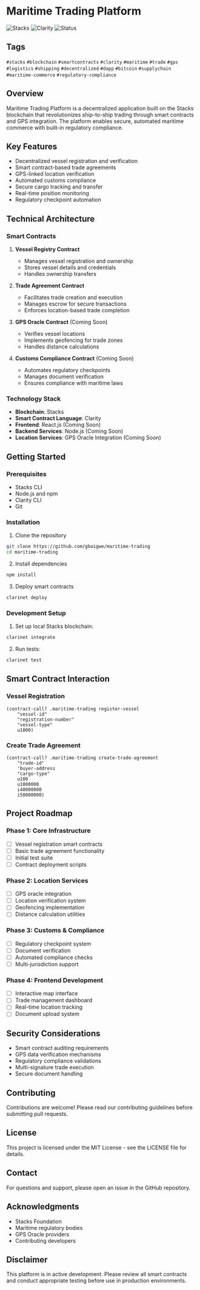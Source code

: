 # Maritime Trading Platform

![Stacks](https://img.shields.io/badge/Stacks-Blockchain-blue)
![Clarity](https://img.shields.io/badge/Clarity-Smart%20Contracts-brightgreen)
![Status](https://img.shields.io/badge/Status-In%20Development-yellow)

## Tags
`#stacks` `#blockchain` `#smartcontracts` `#clarity` `#maritime` `#trade` `#gps` `#logistics` `#shipping` `#decentralized` `#dapp` `#bitcoin` `#supplychain` `#maritime-commerce` `#regulatory-compliance`

## Overview
Maritime Trading Platform is a decentralized application built on the Stacks blockchain that revolutionizes ship-to-ship trading through smart contracts and GPS integration. The platform enables secure, automated maritime commerce with built-in regulatory compliance.

## Key Features
- Decentralized vessel registration and verification
- Smart contract-based trade agreements
- GPS-linked location verification
- Automated customs compliance
- Secure cargo tracking and transfer
- Real-time position monitoring
- Regulatory checkpoint automation

## Technical Architecture

### Smart Contracts
1. **Vessel Registry Contract**
   - Manages vessel registration and ownership
   - Stores vessel details and credentials
   - Handles ownership transfers

2. **Trade Agreement Contract**
   - Facilitates trade creation and execution
   - Manages escrow for secure transactions
   - Enforces location-based trade completion

3. **GPS Oracle Contract** (Coming Soon)
   - Verifies vessel locations
   - Implements geofencing for trade zones
   - Handles distance calculations

4. **Customs Compliance Contract** (Coming Soon)
   - Automates regulatory checkpoints
   - Manages document verification
   - Ensures compliance with maritime laws

### Technology Stack
- **Blockchain**: Stacks
- **Smart Contract Language**: Clarity
- **Frontend**: React.js (Coming Soon)
- **Backend Services**: Node.js (Coming Soon)
- **Location Services**: GPS Oracle Integration (Coming Soon)

## Getting Started

### Prerequisites
- Stacks CLI
- Node.js and npm
- Clarity CLI
- Git

### Installation
1. Clone the repository
```bash
git clone https://github.com/gboigwe/maritime-trading
cd maritime-trading
```

2. Install dependencies
```bash
npm install
```

3. Deploy smart contracts
```bash
clarinet deploy
```

### Development Setup
1. Set up local Stacks blockchain:
```bash
clarinet integrate
```

2. Run tests:
```bash
clarinet test
```

## Smart Contract Interaction

### Vessel Registration
```clarity
(contract-call? .maritime-trading register-vessel 
    "vessel-id" 
    "registration-number" 
    "vessel-type" 
    u1000)
```

### Create Trade Agreement
```clarity
(contract-call? .maritime-trading create-trade-agreement 
    "trade-id" 
    'buyer-address 
    "cargo-type" 
    u100 
    u1000000 
    i40000000 
    i50000000)
```

## Project Roadmap

### Phase 1: Core Infrastructure
- [ ] Vessel registration smart contracts
- [ ] Basic trade agreement functionality
- [ ] Initial test suite
- [ ] Contract deployment scripts

### Phase 2: Location Services
- [ ] GPS oracle integration
- [ ] Location verification system
- [ ] Geofencing implementation
- [ ] Distance calculation utilities

### Phase 3: Customs & Compliance
- [ ] Regulatory checkpoint system
- [ ] Document verification
- [ ] Automated compliance checks
- [ ] Multi-jurisdiction support

### Phase 4: Frontend Development
- [ ] Interactive map interface
- [ ] Trade management dashboard
- [ ] Real-time location tracking
- [ ] Document upload system

## Security Considerations
- Smart contract auditing requirements
- GPS data verification mechanisms
- Regulatory compliance validations
- Multi-signature trade execution
- Secure document handling

## Contributing
Contributions are welcome! Please read our contributing guidelines before submitting pull requests.

## License
This project is licensed under the MIT License - see the LICENSE file for details.

## Contact
For questions and support, please open an issue in the GitHub repository.

## Acknowledgments
- Stacks Foundation
- Maritime regulatory bodies
- GPS Oracle providers
- Contributing developers

## Disclaimer
This platform is in active development. Please review all smart contracts and conduct appropriate testing before use in production environments.
